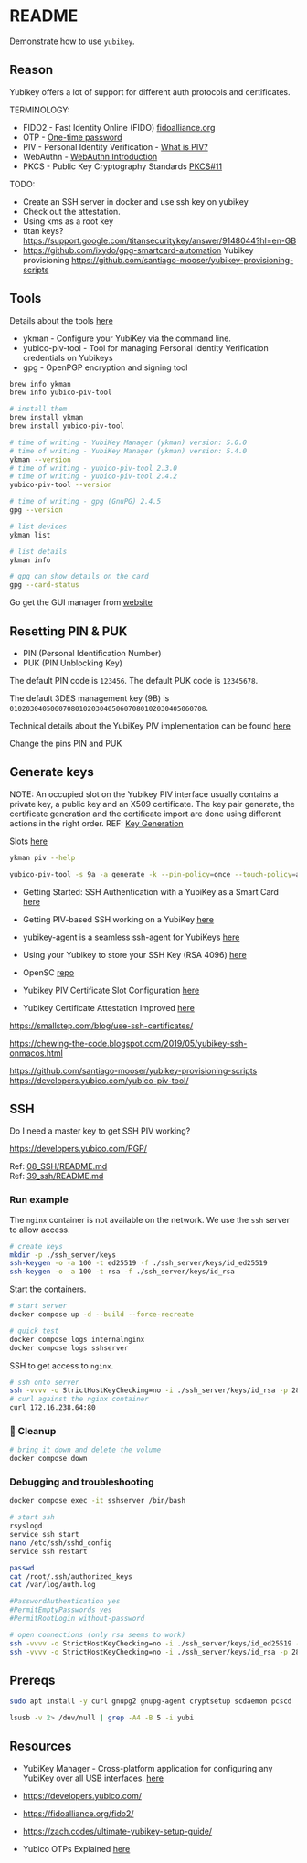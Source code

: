 # README

Demonstrate how to use `yubikey`.

## Reason

Yubikey offers a lot of support for different auth protocols and certificates.  

TERMINOLOGY:

- FIDO2 - Fast Identity Online (FIDO) [fidoalliance.org](https://fidoalliance.org/fido2/)
- OTP - [One-time password](https://en.wikipedia.org/wiki/One-time_password)
- PIV - Personal Identity Verification - [What is PIV?](https://developers.yubico.com/PIV/)
- WebAuthn - [WebAuthn Introduction](https://developers.yubico.com/WebAuthn)
- PKCS - Public Key Cryptography Standards [PKCS#11](https://en.wikipedia.org/wiki/PKCS_11)

TODO:

- Create an SSH server in docker and use ssh key on yubikey
- Check out the attestation.
- Using kms as a root key
- titan keys?
https://support.google.com/titansecuritykey/answer/9148044?hl=en-GB
- https://github.com/ixydo/gpg-smartcard-automation
Yubikey provisioning
https://github.com/santiago-mooser/yubikey-provisioning-scripts

## Tools

Details about the tools [here](https://developers.yubico.com/PIV/Tools.html)  

* ykman - Configure your YubiKey via the command line.
* yubico-piv-tool - Tool for managing Personal Identity Verification credentials on Yubikeys
* gpg - OpenPGP encryption and signing tool

```sh
brew info ykman 
brew info yubico-piv-tool

# install them
brew install ykman
brew install yubico-piv-tool

# time of writing - YubiKey Manager (ykman) version: 5.0.0
# time of writing - YubiKey Manager (ykman) version: 5.4.0
ykman --version
# time of writing - yubico-piv-tool 2.3.0
# time of writing - yubico-piv-tool 2.4.2
yubico-piv-tool --version

# time of writing - gpg (GnuPG) 2.4.5
gpg --version

# list devices
ykman list   

# list details
ykman info

# gpg can show details on the card
gpg --card-status
```

Go get the GUI manager from [website](https://www.yubico.com/support/download/yubikey-manager/)  

## Resetting PIN & PUK

* PIN (Personal Identification Number)
* PUK (PIN Unblocking Key)

The default PIN code is `123456`. The default PUK code is `12345678`.

The default 3DES management key (9B) is `010203040506070801020304050607080102030405060708`.

Technical details about the YubiKey PIV implementation can be found [here](https://developers.yubico.com/PIV/Introduction/YubiKey_and_PIV.html)  

Change the pins PIN and PUK

## Generate keys

NOTE: An occupied slot on the Yubikey PIV interface usually contains a private key, a public key and an X509 certificate. The key pair generate, the certificate generation and the certificate import are done using different actions in the right order. REF: [Key Generation](https://developers.yubico.com/yubico-piv-tool/Actions/key_generation.html)

Slots [here](https://developers.yubico.com/PIV/Introduction/Certificate_slots.html)  

```sh
ykman piv --help

yubico-piv-tool -s 9a -a generate -k --pin-policy=once --touch-policy=always --algorithm=RSA2048 -o public.pem
```

* Getting Started: SSH Authentication with a YubiKey as a Smart Card [here](https://developers.yubico.com/PIV/Guides/PIV_Walk-Through.html)
* Getting PIV-based SSH working on a YubiKey [here](https://eta.st/2021/03/06/yubikey-5-piv.html)
* yubikey-agent is a seamless ssh-agent for YubiKeys [here](https://github.com/FiloSottile/yubikey-agent)
* Using your Yubikey to store your SSH Key (RSA 4096) [here](https://dev.to/paulmicheli/using-your-yubikey-to-store-your-ssh-key-rsa-4096-3pfl)
* OpenSC [repo](https://github.com/OpenSC/OpenSC/wiki)




* Yubikey PIV Certificate Slot Configuration [here](https://www.securew2.com/blog/yubikey-piv-certificate-slot-configuration)
* Yubikey Certificate Attestation Improved [here](https://www.securew2.com/blog/yubikey-certificate-attestation/)

https://smallstep.com/blog/use-ssh-certificates/

https://chewing-the-code.blogspot.com/2019/05/yubikey-ssh-onmacos.html

https://github.com/santiago-mooser/yubikey-provisioning-scripts
https://developers.yubico.com/yubico-piv-tool/

## SSH

Do I need a master key to get SSH PIV working?

https://developers.yubico.com/PGP/




Ref: [08_SSH/README.md](../08_SSH/README.md)  
Ref: [39_ssh/README.md](https://github.com/chrisguest75/docker_examples/tree/master/39_ssh/README.md)  

### Run example

The `nginx` container is not available on the network. We use the `ssh` server to allow access.  

```sh
# create keys
mkdir -p ./ssh_server/keys
ssh-keygen -o -a 100 -t ed25519 -f ./ssh_server/keys/id_ed25519 
ssh-keygen -o -a 100 -t rsa -f ./ssh_server/keys/id_rsa 
```

Start the containers.

```sh
# start server
docker compose up -d --build --force-recreate

# quick test
docker compose logs internalnginx  
docker compose logs sshserver        
```

SSH to get access to `nginx`.  

```sh
# ssh onto server 
ssh -vvvv -o StrictHostKeyChecking=no -i ./ssh_server/keys/id_rsa -p 2822 root@0.0.0.0
# curl against the nginx container
curl 172.16.238.64:80
```

### 🧼 Cleanup

```sh
# bring it down and delete the volume
docker compose down 
```

### Debugging and troubleshooting

```sh
docker compose exec -it sshserver /bin/bash

# start ssh
rsyslogd
service ssh start
nano /etc/ssh/sshd_config  
service ssh restart

passwd
cat /root/.ssh/authorized_keys
cat /var/log/auth.log

#PasswordAuthentication yes
#PermitEmptyPasswords yes
#PermitRootLogin without-password

# open connections (only rsa seems to work)
ssh -vvvv -o StrictHostKeyChecking=no -i ./ssh_server/keys/id_ed25519 -p 2822 root@0.0.0.0
ssh -vvvv -o StrictHostKeyChecking=no -i ./ssh_server/keys/id_rsa -p 2822 root@0.0.0.0
```

## Prereqs

```sh
sudo apt install -y curl gnupg2 gnupg-agent cryptsetup scdaemon pcscd
```

```sh
lsusb -v 2> /dev/null | grep -A4 -B 5 -i yubi  
```

## Resources

- YubiKey Manager - Cross-platform application for configuring any YubiKey over all USB interfaces. [here](https://www.yubico.com/support/download)
- https://developers.yubico.com/
- https://fidoalliance.org/fido2/
- https://zach.codes/ultimate-yubikey-setup-guide/


- Yubico OTPs Explained [here](https://developers.yubico.com/OTP/OTPs_Explained.html)